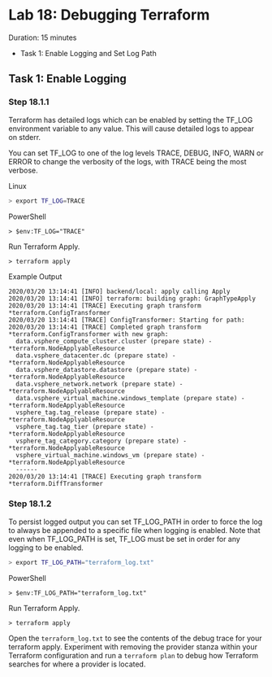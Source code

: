 # Lab 18: Debugging Terraform

Duration: 15 minutes

- Task 1: Enable Logging and Set Log Path

## Task 1: Enable Logging

### Step 18.1.1

Terraform has detailed logs which can be enabled by setting the TF_LOG environment variable to any value. This will cause detailed logs to appear on stderr.

You can set TF_LOG to one of the log levels TRACE, DEBUG, INFO, WARN or ERROR to change the verbosity of the logs, with TRACE being the most verbose.

Linux

```bash
> export TF_LOG=TRACE
```

PowerShell

```shell
> $env:TF_LOG="TRACE"
```
Run Terraform Apply.

```shell
> terraform apply
```


Example Output

```shell
2020/03/20 13:14:41 [INFO] backend/local: apply calling Apply
2020/03/20 13:14:41 [INFO] terraform: building graph: GraphTypeApply
2020/03/20 13:14:41 [TRACE] Executing graph transform *terraform.ConfigTransformer
2020/03/20 13:14:41 [TRACE] ConfigTransformer: Starting for path:
2020/03/20 13:14:41 [TRACE] Completed graph transform *terraform.ConfigTransformer with new graph:
  data.vsphere_compute_cluster.cluster (prepare state) - *terraform.NodeApplyableResource
  data.vsphere_datacenter.dc (prepare state) - *terraform.NodeApplyableResource
  data.vsphere_datastore.datastore (prepare state) - *terraform.NodeApplyableResource
  data.vsphere_network.network (prepare state) - *terraform.NodeApplyableResource
  data.vsphere_virtual_machine.windows_template (prepare state) - *terraform.NodeApplyableResource
  vsphere_tag.tag_release (prepare state) - *terraform.NodeApplyableResource
  vsphere_tag.tag_tier (prepare state) - *terraform.NodeApplyableResource
  vsphere_tag_category.category (prepare state) - *terraform.NodeApplyableResource
  vsphere_virtual_machine.windows_vm (prepare state) - *terraform.NodeApplyableResource
  ------
2020/03/20 13:14:41 [TRACE] Executing graph transform *terraform.DiffTransformer
```

### Step 18.1.2

To persist logged output you can set TF_LOG_PATH in order to force the log to always be appended to a specific file when logging is enabled. Note that even when TF_LOG_PATH is set, TF_LOG must be set in order for any logging to be enabled.

```bash
> export TF_LOG_PATH="terraform_log.txt"
```

PowerShell

```shell
> $env:TF_LOG_PATH="terraform_log.txt"
```
Run Terraform Apply.

```shell
> terraform apply
```

Open the `terraform_log.txt` to see the contents of the debug trace for your terraform apply.  Experiment with removing the provider stanza within your Terraform configuration and run a `terraform plan` to debug how Terraform searches for where a provider is located.


